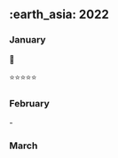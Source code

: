 <h2> :earth_asia: 2022 </h2>
<h3> January </h3>

:closed_book:

:star::star::star::star::star:


<h3> February </h3>
- 


<h3> March </h3>
